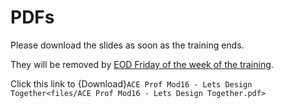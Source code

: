 # PDFs

Please download the slides as soon as the training ends.

They will be removed by <ins>EOD Friday of the week of the training</ins>. 



Click this link to {Download}`ACE Prof Mod16 - Lets Design Together<files/ACE Prof Mod16 - Lets Design Together.pdf>`
